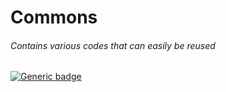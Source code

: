 # Commons
###### Contains various codes that can easily be reused

[![Generic badge](https://img.shields.io/badge/Java-17-white.svg)](https://shields.io/)
